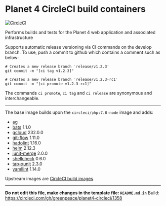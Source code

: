 
# Planet 4 CircleCI build containers

[![CircleCI](https://circleci.com/gh/greenpeace/planet4-circleci/tree/develop.svg?style=shield)](https://circleci.com/gh/greenpeace/planet4-circleci)

Performs builds and tests for the Planet 4 web application and associated infrastructure

Supports automatic release versioning via CI commands on the develop branch.
To use, push a commit to github which contains a comment such as below:

```
# Creates a new release branch 'release/v1.2.3'
git commit -m "[ci tag v1.2.3]"

# Creates a new release branch 'release/v1.2.3-rc1'
git commit -m "[ci promote v1.2.3-rc1]"
```

The commands `ci promote`, `ci tag` and `ci release` are synonymous and interchangeable.

---

The base image builds upon the `circleci/php:7.0-node` image and adds:
-   [ag](https://github.com/ggreer/the_silver_searcher)
-   [bats](https://www.npmjs.com/package/bats) 1.1.0
-   [gcloud](https://cloud.google.com/sdk/docs/#install_the_latest_cloud_tools_version_cloudsdk_current_version) 232.0.0
-   [git-flow](https://github.com/petervanderdoes/gitflow-avh) 1.11.0
-   [hadolint](https://github.com/hadolint/hadolint) 1.16.0
-   [helm](https://github.com/kubernetes/helm) 2.12.3
-   [junit-merge](https://www.npmjs.com/package/junit-merge) 2.0.0
-   [shellcheck](https://github.com/koalaman/shellcheck) 0.6.0
-   [tap-xunit](https://github.com/aghassemi/tap-xunit) 2.3.0
-   [yamllint](https://pypi.org/project/yamllint) 1.14.0

Upstream images are [CircleCI build images](https://github.com/circleci/circleci-images/)

---

__Do not edit this file, make changes in the template file: `README.md.in`__
Build: https://circleci.com/gh/greenpeace/planet4-circleci/1358
